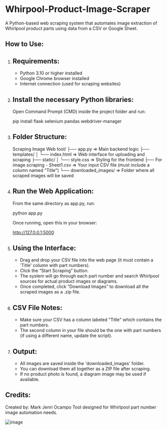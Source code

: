 # Whirpool-Product-Image-Scraper
A Python-based web scraping system that automates image extraction of Whirlpool product parts using data from a CSV or Google Sheet.

How to Use:
-----------

1. Requirements:
   --------------
   - Python 3.10 or higher installed
   - Google Chrome browser installed
   - Internet connection (used for scraping websites)

2. Install the necessary Python libraries:
   ---------------------------------------
   Open Command Prompt (CMD) inside the project folder and run:

   pip install flask selenium pandas webdriver-manager

3. Folder Structure:
   ------------------
   Scraping Image Web tool/
   ├── app.py                          => Main backend logic
   ├── templates/
   │   └── index.html                  => Web interface for uploading and scraping
   ├── static/
   │   └── style.css                   => Styling for the frontend
   ├── For image scraping - Sheet1.csv => Your input CSV file (must include a column named "Title")
   └── downloaded_images/             => Folder where all scraped images will be saved

4. Run the Web Application:
   -------------------------
   From the same directory as app.py, run:

   python app.py

   Once running, open this in your browser:

   http://127.0.0.1:5000

5. Using the Interface:
   ---------------------
   - Drag and drop your CSV file into the web page (it must contain a 'Title' column with part numbers).
   - Click the “Start Scraping” button.
   - The system will go through each part number and search Whirlpool sources for actual product images or diagrams.
   - Once completed, click “Download Images” to download all the scraped images as a .zip file.

6. CSV File Notes:
   ----------------
   - Make sure your CSV has a column labeled "Title" which contains the part numbers.
   - The second column in your file should be the one with part numbers (if using a different name, update the script).

7. Output:
   --------
   - All images are saved inside the 'downloaded_images' folder.
   - You can download them all together as a ZIP file after scraping.
   - If no product photo is found, a diagram image may be used if available.

Credits:
--------
Created by: Mark Jenri Ocampo
Tool designed for Whirlpool part number image automation needs.

![image](https://github.com/user-attachments/assets/39ea958e-f2b1-4d66-aa0a-a54707a00667)

